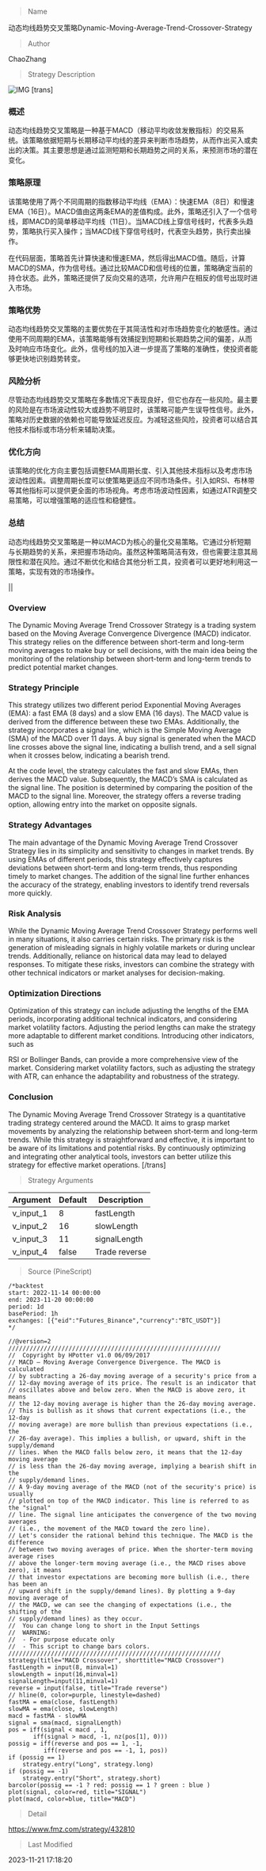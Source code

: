 
> Name

动态均线趋势交叉策略Dynamic-Moving-Average-Trend-Crossover-Strategy

> Author

ChaoZhang

> Strategy Description

 ![IMG](https://www.fmz.com/upload/asset/1363553ddb9b70c97d9.png)
[trans]

### 概述
动态均线趋势交叉策略是一种基于MACD（移动平均收敛发散指标）的交易系统。该策略依据短期与长期移动平均线的差异来判断市场趋势，从而作出买入或卖出的决策。其主要思想是通过监测短期和长期趋势之间的关系，来预测市场的潜在变化。

### 策略原理
该策略使用了两个不同周期的指数移动平均线（EMA）：快速EMA（8日）和慢速EMA（16日）。MACD值由这两条EMA的差值构成。此外，策略还引入了一个信号线，即MACD的简单移动平均线（11日）。当MACD线上穿信号线时，代表多头趋势，策略执行买入操作；当MACD线下穿信号线时，代表空头趋势，执行卖出操作。

在代码层面，策略首先计算快速和慢速EMA，然后得出MACD值。随后，计算MACD的SMA，作为信号线。通过比较MACD和信号线的位置，策略确定当前的持仓状态。此外，策略还提供了反向交易的选项，允许用户在相反的信号出现时进入市场。

### 策略优势
动态均线趋势交叉策略的主要优势在于其简洁性和对市场趋势变化的敏感性。通过使用不同周期的EMA，该策略能够有效捕捉到短期和长期趋势之间的偏差，从而及时响应市场变化。此外，信号线的加入进一步提高了策略的准确性，使投资者能够更快地识别趋势转变。

### 风险分析
尽管动态均线趋势交叉策略在多数情况下表现良好，但它也存在一些风险。最主要的风险是在市场波动性较大或趋势不明显时，该策略可能产生误导性信号。此外，策略对历史数据的依赖也可能导致延迟反应。为减轻这些风险，投资者可以结合其他技术指标或市场分析来辅助决策。

### 优化方向
该策略的优化方向主要包括调整EMA周期长度、引入其他技术指标以及考虑市场波动性因素。调整周期长度可以使策略更适应不同市场条件。引入如RSI、布林带等其他指标可以提供更全面的市场视角。考虑市场波动性因素，如通过ATR调整交易策略，可以增强策略的适应性和稳健性。

### 总结
动态均线趋势交叉策略是一种以MACD为核心的量化交易策略。它通过分析短期与长期趋势的关系，来把握市场动向。虽然这种策略简洁有效，但也需要注意其局限性和潜在风险。通过不断优化和结合其他分析工具，投资者可以更好地利用这一策略，实现有效的市场操作。

||

### Overview
The Dynamic Moving Average Trend Crossover Strategy is a trading system based on the Moving Average Convergence Divergence (MACD) indicator. This strategy relies on the difference between short-term and long-term moving averages to make buy or sell decisions, with the main idea being the monitoring of the relationship between short-term and long-term trends to predict potential market changes.

### Strategy Principle
This strategy utilizes two different period Exponential Moving Averages (EMA): a fast EMA (8 days) and a slow EMA (16 days). The MACD value is derived from the difference between these two EMAs. Additionally, the strategy incorporates a signal line, which is the Simple Moving Average (SMA) of the MACD over 11 days. A buy signal is generated when the MACD line crosses above the signal line, indicating a bullish trend, and a sell signal when it crosses below, indicating a bearish trend.

At the code level, the strategy calculates the fast and slow EMAs, then derives the MACD value. Subsequently, the MACD’s SMA is calculated as the signal line. The position is determined by comparing the position of the MACD to the signal line. Moreover, the strategy offers a reverse trading option, allowing entry into the market on opposite signals.

### Strategy Advantages
The main advantage of the Dynamic Moving Average Trend Crossover Strategy lies in its simplicity and sensitivity to changes in market trends. By using EMAs of different periods, this strategy effectively captures deviations between short-term and long-term trends, thus responding timely to market changes. The addition of the signal line further enhances the accuracy of the strategy, enabling investors to identify trend reversals more quickly.

### Risk Analysis
While the Dynamic Moving Average Trend Crossover Strategy performs well in many situations, it also carries certain risks. The primary risk is the generation of misleading signals in highly volatile markets or during unclear trends. Additionally, reliance on historical data may lead to delayed responses. To mitigate these risks, investors can combine the strategy with other technical indicators or market analyses for decision-making.

### Optimization Directions
Optimization of this strategy can include adjusting the lengths of the EMA periods, incorporating additional technical indicators, and considering market volatility factors. Adjusting the period lengths can make the strategy more adaptable to different market conditions. Introducing other indicators, such as

 RSI or Bollinger Bands, can provide a more comprehensive view of the market. Considering market volatility factors, such as adjusting the strategy with ATR, can enhance the adaptability and robustness of the strategy.

### Conclusion
The Dynamic Moving Average Trend Crossover Strategy is a quantitative trading strategy centered around the MACD. It aims to grasp market movements by analyzing the relationship between short-term and long-term trends. While this strategy is straightforward and effective, it is important to be aware of its limitations and potential risks. By continuously optimizing and integrating other analytical tools, investors can better utilize this strategy for effective market operations.
[/trans]

> Strategy Arguments



|Argument|Default|Description|
|----|----|----|
|v_input_1|8|fastLength|
|v_input_2|16|slowLength|
|v_input_3|11|signalLength|
|v_input_4|false|Trade reverse|


> Source (PineScript)

``` pinescript
/*backtest
start: 2022-11-14 00:00:00
end: 2023-11-20 00:00:00
period: 1d
basePeriod: 1h
exchanges: [{"eid":"Futures_Binance","currency":"BTC_USDT"}]
*/

//@version=2
////////////////////////////////////////////////////////////
//  Copyright by HPotter v1.0 06/09/2017
// MACD – Moving Average Convergence Divergence. The MACD is calculated 
// by subtracting a 26-day moving average of a security's price from a 
// 12-day moving average of its price. The result is an indicator that 
// oscillates above and below zero. When the MACD is above zero, it means 
// the 12-day moving average is higher than the 26-day moving average. 
// This is bullish as it shows that current expectations (i.e., the 12-day 
// moving average) are more bullish than previous expectations (i.e., the 
// 26-day average). This implies a bullish, or upward, shift in the supply/demand 
// lines. When the MACD falls below zero, it means that the 12-day moving average 
// is less than the 26-day moving average, implying a bearish shift in the 
// supply/demand lines.
// A 9-day moving average of the MACD (not of the security's price) is usually 
// plotted on top of the MACD indicator. This line is referred to as the "signal" 
// line. The signal line anticipates the convergence of the two moving averages 
// (i.e., the movement of the MACD toward the zero line).
// Let's consider the rational behind this technique. The MACD is the difference 
// between two moving averages of price. When the shorter-term moving average rises 
// above the longer-term moving average (i.e., the MACD rises above zero), it means 
// that investor expectations are becoming more bullish (i.e., there has been an 
// upward shift in the supply/demand lines). By plotting a 9-day moving average of 
// the MACD, we can see the changing of expectations (i.e., the shifting of the 
// supply/demand lines) as they occur.
//  You can change long to short in the Input Settings
//  WARNING:
//  - For purpose educate only
//  - This script to change bars colors.
////////////////////////////////////////////////////////////
strategy(title="MACD Crossover", shorttitle="MACD Crossover")
fastLength = input(8, minval=1)
slowLength = input(16,minval=1)
signalLength=input(11,minval=1)
reverse = input(false, title="Trade reverse")
// hline(0, color=purple, linestyle=dashed)
fastMA = ema(close, fastLength)
slowMA = ema(close, slowLength)
macd = fastMA - slowMA
signal = sma(macd, signalLength)
pos = iff(signal < macd , 1,
	   iff(signal > macd, -1, nz(pos[1], 0))) 
possig = iff(reverse and pos == 1, -1,
          iff(reverse and pos == -1, 1, pos))	   
if (possig == 1) 
    strategy.entry("Long", strategy.long)
if (possig == -1)
    strategy.entry("Short", strategy.short)	   	    
barcolor(possig == -1 ? red: possig == 1 ? green : blue )  
plot(signal, color=red, title="SIGNAL")
plot(macd, color=blue, title="MACD")

```

> Detail

https://www.fmz.com/strategy/432810

> Last Modified

2023-11-21 17:18:20
